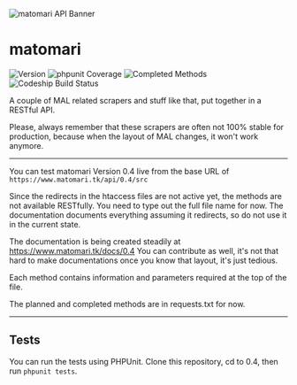 ![matomari API Banner](https://i.imgur.com/U2YWczv.png)

# matomari

![Version](https://img.shields.io/badge/dynamic/json.svg?label=version&colorB=7dc93c&prefix=&suffix=&style=flat&query=$.version&uri=https%3A%2F%2Fwww.matomari.tk%2Fapi%2F0.4%2Fsrc%2Fmethods%2Finfo.php) ![phpunit Coverage](https://img.shields.io/badge/dynamic/json.svg?label=phpunit%20coverage&colorB=ef5350&prefix=&suffix=%25&style=flat&query=$.completed_percentage&uri=https%3A%2F%2Fwww.matomari.tk%2Fapi%2F0.4%2Fsrc%2Fmethods%2Finfo.php) ![Completed Methods](https://img.shields.io/badge/dynamic/json.svg?label=completed%20methods&colorB=6488da&prefix=&suffix=&query=$.total_tested_methods&uri=https%3A%2F%2Fwww.matomari.tk%2Fapi%2F0.4%2Fsrc%2Fmethods%2Finfo.php) ![Codeship Build Status](https://img.shields.io/codeship/37843f40-b4da-0134-eaf7-7ed06962ae4b.svg?branch=0.4)

A couple of MAL related scrapers and stuff like that, put together in a RESTful API.

Please, always remember that these scrapers are often not 100% stable for production, because when the layout of MAL changes, it won't work anymore. 

---

You can test matomari Version 0.4 live from the base URL of ```https://www.matomari.tk/api/0.4/src```

Since the redirects in the htaccess files are not active yet, the methods are not available RESTfully. You need to type out the full file name for now. The documentation documents everything assuming it redirects, so do not use it in the current state.

The documentation is being created steadily at https://www.matomari.tk/docs/0.4
You can contribute as well, it's not that hard to make documentations once you know that layout, it's just tedious.

Each method contains information and parameters required at the top of the file.

The planned and completed methods are in requests.txt for now.


---

## Tests

You can run the tests using PHPUnit. Clone this repository, cd to 0.4, then run ```phpunit tests```.
